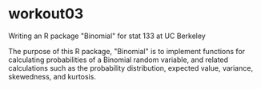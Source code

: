 # workout03
Writing an R package "Binomial" for stat 133 at UC Berkeley 

The purpose of this R package, "Binomial" is to implement functions for calculating probabilities of a Binomial random variable, and related calculations such as the probability distribution, expected value, variance, skewedness, and kurtosis. 
